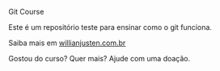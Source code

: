 Git Course

Este é um repositório teste para ensinar como o git funciona.

Saiba mais em [willianjusten.com.br](https://willianjusten.com.br/)

Gostou do curso? Quer mais? Ajude com uma doação.